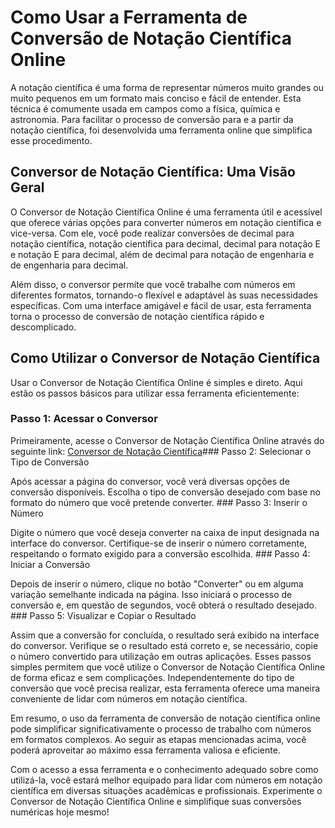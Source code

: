 Como Usar a Ferramenta de Conversão de Notação Científica Online
================================================================

A notação científica é uma forma de representar números muito grandes ou muito pequenos em um formato mais conciso e fácil de entender. Esta técnica é comumente usada em campos como a física, química e astronomia. Para facilitar o processo de conversão para e a partir da notação científica, foi desenvolvida uma ferramenta online que simplifica esse procedimento.

Conversor de Notação Científica: Uma Visão Geral
------------------------------------------------

O Conversor de Notação Científica Online é uma ferramenta útil e acessível que oferece várias opções para converter números em notação científica e vice-versa. Com ele, você pode realizar conversões de decimal para notação científica, notação científica para decimal, decimal para notação E e notação E para decimal, além de decimal para notação de engenharia e de engenharia para decimal.

Além disso, o conversor permite que você trabalhe com números em diferentes formatos, tornando-o flexível e adaptável às suas necessidades específicas. Com uma interface amigável e fácil de usar, esta ferramenta torna o processo de conversão de notação científica rápido e descomplicado.

Como Utilizar o Conversor de Notação Científica
-----------------------------------------------

Usar o Conversor de Notação Científica Online é simples e direto. Aqui estão os passos básicos para utilizar essa ferramenta eficientemente:

### Passo 1: Acessar o Conversor

Primeiramente, acesse o Conversor de Notação Científica Online através do seguinte link: [Conversor de Notação Científica](https://www.onlinecalculatorsfree.com/pt/convert/scientific-notation-converter.html)### Passo 2: Selecionar o Tipo de Conversão

Após acessar a página do conversor, você verá diversas opções de conversão disponíveis. Escolha o tipo de conversão desejado com base no formato do número que você pretende converter. ### Passo 3: Inserir o Número

Digite o número que você deseja converter na caixa de input designada na interface do conversor. Certifique-se de inserir o número corretamente, respeitando o formato exigido para a conversão escolhida. ### Passo 4: Iniciar a Conversão

Depois de inserir o número, clique no botão "Converter" ou em alguma variação semelhante indicada na página. Isso iniciará o processo de conversão e, em questão de segundos, você obterá o resultado desejado. ### Passo 5: Visualizar e Copiar o Resultado

Assim que a conversão for concluída, o resultado será exibido na interface do conversor. Verifique se o resultado está correto e, se necessário, copie o número convertido para utilização em outras aplicações. Esses passos simples permitem que você utilize o Conversor de Notação Científica Online de forma eficaz e sem complicações. Independentemente do tipo de conversão que você precisa realizar, esta ferramenta oferece uma maneira conveniente de lidar com números em notação científica.

Em resumo, o uso da ferramenta de conversão de notação científica online pode simplificar significativamente o processo de trabalho com números em formatos complexos. Ao seguir as etapas mencionadas acima, você poderá aproveitar ao máximo essa ferramenta valiosa e eficiente.

Com o acesso a essa ferramenta e o conhecimento adequado sobre como utilizá-la, você estará melhor equipado para lidar com números em notação científica em diversas situações acadêmicas e profissionais. Experimente o Conversor de Notação Científica Online e simplifique suas conversões numéricas hoje mesmo!